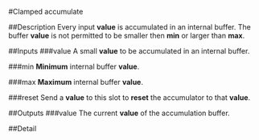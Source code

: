 #Clamped accumulate

##Description
Every input **value** is accumulated in an internal buffer. The buffer **value** is not permitted to be smaller then **min** or larger than **max**.

##Inputs
###value
A small **value** to be accumulated in an internal buffer.

###min
**Minimum** internal buffer **value**.

###max
**Maximum** internal buffer **value**.

###reset
Send a **value** to this slot to **reset** the accumulator to that **value**.

##Outputs
###value
The current **value** of the accumulation buffer.

##Detail

